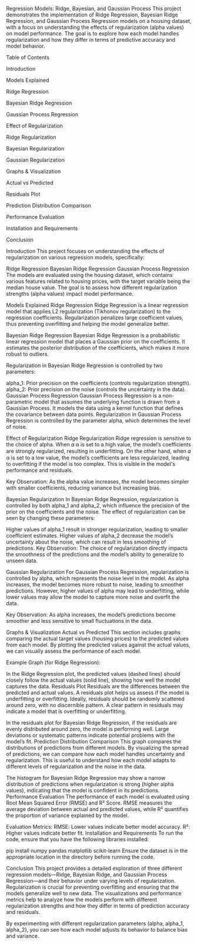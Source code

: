 Regression Models: Ridge, Bayesian, and Gaussian Process
This project demonstrates the implementation of Ridge Regression, Bayesian Ridge Regression, and Gaussian Process Regression models on a housing dataset, with a focus on understanding the effects of regularization (alpha values) on model performance. The goal is to explore how each model handles regularization and how they differ in terms of predictive accuracy and model behavior.

Table of Contents

Introduction

Models Explained

Ridge Regression

Bayesian Ridge Regression

Gaussian Process Regression

Effect of Regularization

Ridge Regularization

Bayesian Regularization

Gaussian Regularization

Graphs & Visualization

Actual vs Predicted

Residuals Plot

Prediction Distribution Comparison

Performance Evaluation

Installation and Requirements

Conclusion

Introduction
This project focuses on understanding the effects of regularization on various regression models, specifically:

Ridge Regression
Bayesian Ridge Regression
Gaussian Process Regression
The models are evaluated using the housing dataset, which contains various features related to housing prices, with the target variable being the median house value. The goal is to assess how different regularization strengths (alpha values) impact model performance.

Models Explained
Ridge Regression
Ridge Regression is a linear regression model that applies L2 regularization (Tikhonov regularization) to the regression coefficients. Regularization penalizes large coefficient values, thus preventing overfitting and helping the model generalize better.

Bayesian Ridge Regression
Bayesian Ridge Regression is a probabilistic linear regression model that places a Gaussian prior on the coefficients. It estimates the posterior distribution of the coefficients, which makes it more robust to outliers.

Regularization in Bayesian Ridge Regression is controlled by two parameters:

alpha_1: Prior precision on the coefficients (controls regularization strength).
alpha_2: Prior precision on the noise (controls the uncertainty in the data).
Gaussian Process Regression
Gaussian Process Regression is a non-parametric model that assumes the underlying function is drawn from a Gaussian Process. It models the data using a kernel function that defines the covariance between data points. Regularization in Gaussian Process Regression is controlled by the parameter alpha, which determines the level of noise.

Effect of Regularization
Ridge Regularization
Ridge regression is sensitive to the choice of alpha. When 
𝛼
α is set to a high value, the model’s coefficients are strongly regularized, resulting in underfitting. On the other hand, when 
𝛼
α is set to a low value, the model’s coefficients are less regularized, leading to overfitting if the model is too complex. This is visible in the model's performance and residuals.

Key Observation: As the alpha value increases, the model becomes simpler with smaller coefficients, reducing variance but increasing bias.

Bayesian Regularization
In Bayesian Ridge Regression, regularization is controlled by both alpha_1 and alpha_2, which influence the precision of the prior on the coefficients and the noise. The effect of regularization can be seen by changing these parameters:

Higher values of alpha_1 result in stronger regularization, leading to smaller coefficient estimates.
Higher values of alpha_2 decrease the model’s uncertainty about the noise, which can result in less smoothing of predictions.
Key Observation: The choice of regularization directly impacts the smoothness of the predictions and the model’s ability to generalize to unseen data.

Gaussian Regularization
For Gaussian Process Regression, regularization is controlled by alpha, which represents the noise level in the model. As alpha increases, the model becomes more robust to noise, leading to smoother predictions. However, higher values of alpha may lead to underfitting, while lower values may allow the model to capture more noise and overfit the data.

Key Observation: As alpha increases, the model’s predictions become smoother and less sensitive to small fluctuations in the data.

Graphs & Visualization
Actual vs Predicted
This section includes graphs comparing the actual target values (housing prices) to the predicted values from each model. By plotting the predicted values against the actual values, we can visually assess the performance of each model.

Example Graph (for Ridge Regression):

In the Ridge Regression plot, the predicted values (dashed lines) should closely follow the actual values (solid line), showing how well the model captures the data.
Residuals Plot
Residuals are the differences between the predicted and actual values. A residuals plot helps us assess if the model is underfitting or overfitting. Ideally, residuals should be randomly scattered around zero, with no discernible pattern. A clear pattern in residuals may indicate a model that is overfitting or underfitting.


In the residuals plot for Bayesian Ridge Regression, if the residuals are evenly distributed around zero, the model is performing well. Large deviations or systematic patterns indicate potential problems with the model’s fit.
Prediction Distribution Comparison
This graph compares the distributions of predictions from different models. By visualizing the spread of predictions, we can compare how each model handles uncertainty and regularization. This is useful to understand how each model adapts to different levels of regularization and the noise in the data.


The histogram for Bayesian Ridge Regression may show a narrow distribution of predictions when regularization is strong (higher alpha values), indicating that the model is confident in its predictions.
Performance Evaluation
The performance of each model is evaluated using Root Mean Squared Error (RMSE) and R² Score. RMSE measures the average deviation between actual and predicted values, while R² quantifies the proportion of variance explained by the model.

Evaluation Metrics:
RMSE: Lower values indicate better model accuracy.
R²: Higher values indicate better fit.
Installation and Requirements
To run the code, ensure that you have the following libraries installed:

pip install numpy pandas matplotlib scikit-learn
Ensure the dataset is in the appropriate location in the directory before running the code.

Conclusion
This project provides a detailed exploration of three different regression models—Ridge, Bayesian Ridge, and Gaussian Process Regression—and their behavior under varying levels of regularization. Regularization is crucial for preventing overfitting and ensuring that the models generalize well to new data. The visualizations and performance metrics help to analyze how the models perform with different regularization strengths and how they differ in terms of prediction accuracy and residuals.

By experimenting with different regularization parameters (alpha, alpha_1, alpha_2), you can see how each model adjusts its behavior to balance bias and variance.

